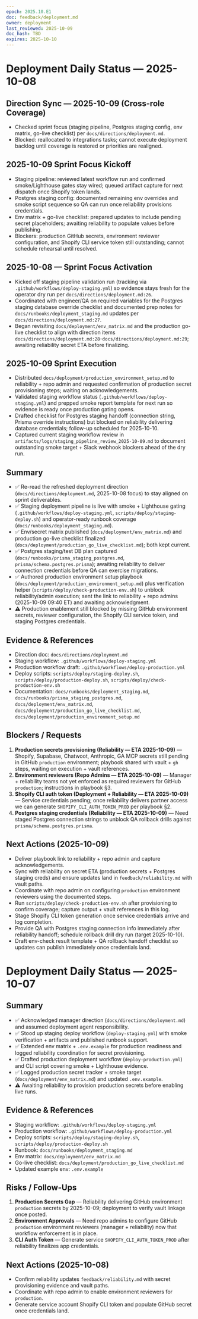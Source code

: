 ```yaml
---
epoch: 2025.10.E1
doc: feedback/deployment.md
owner: deployment
last_reviewed: 2025-10-09
doc_hash: TBD
expires: 2025-10-10
---
```

# Deployment Daily Status — 2025-10-08

## Direction Sync — 2025-10-09 (Cross-role Coverage)
- Checked sprint focus (staging pipeline, Postgres staging config, env matrix, go-live checklist) per `docs/directions/deployment.md`.
- Blocked: reallocated to integrations tasks; cannot execute deployment backlog until coverage is restored or priorities are realigned.

## 2025-10-09 Sprint Focus Kickoff
- Staging pipeline: reviewed latest workflow run and confirmed smoke/Lighthouse gates stay wired; queued artifact capture for next dispatch once Shopify token lands.
- Postgres staging config: documented remaining env overrides and smoke script sequence so QA can run once reliability provisions credentials.
- Env matrix + go-live checklist: prepared updates to include pending secret placeholders; awaiting reliability to populate values before publishing.
- Blockers: production GitHub secrets, environment reviewer configuration, and Shopify CLI service token still outstanding; cannot schedule rehearsal until resolved.

## 2025-10-08 — Sprint Focus Activation
- Kicked off staging pipeline validation run (tracking via `.github/workflows/deploy-staging.yml`) so evidence stays fresh for the operator dry run per `docs/directions/deployment.md:26`.
- Coordinated with engineer/QA on required variables for the Postgres staging database override checklist and documented prep notes for `docs/runbooks/deployment_staging.md` updates per `docs/directions/deployment.md:27`.
- Began revisiting `docs/deployment/env_matrix.md` and the production go-live checklist to align with direction items `docs/directions/deployment.md:28`-`docs/directions/deployment.md:29`; awaiting reliability secret ETA before finalizing.

## 2025-10-09 Sprint Execution
- Distributed `docs/deployment/production_environment_setup.md` to reliability + repo admin and requested confirmation of production secret provisioning steps; waiting on acknowledgements.
- Validated staging workflow status (`.github/workflows/deploy-staging.yml`) and prepped smoke report template for next run so evidence is ready once production gating opens.
- Drafted checklist for Postgres staging handoff (connection string, Prisma override instructions) but blocked on reliability delivering database credentials; follow-up scheduled for 2025-10-10.
- Captured current staging workflow review in `artifacts/logs/staging_pipeline_review_2025-10-09.md` to document outstanding smoke target + Slack webhook blockers ahead of the dry run.

## Summary
- ✅ Re-read the refreshed deployment direction (`docs/directions/deployment.md`, 2025-10-08 focus) to stay aligned on sprint deliverables.
- ✅ Staging deployment pipeline is live with smoke + Lighthouse gating (`.github/workflows/deploy-staging.yml`, `scripts/deploy/staging-deploy.sh`) and operator-ready runbook coverage (`docs/runbooks/deployment_staging.md`).
- ✅ Env/secret matrix published (`docs/deployment/env_matrix.md`) and production go-live checklist finalized (`docs/deployment/production_go_live_checklist.md`); both kept current.
- ✅ Postgres staging/test DB plan captured (`docs/runbooks/prisma_staging_postgres.md`, `prisma/schema.postgres.prisma`); awaiting reliability to deliver connection credentials before QA can exercise migrations.
- ✅ Authored production environment setup playbook (`docs/deployment/production_environment_setup.md`) plus verification helper (`scripts/deploy/check-production-env.sh`) to unblock reliability/admin execution; sent the link to reliability + repo admins (2025-10-09 09:40 ET) and awaiting acknowledgment.
- ⚠️ Production enablement still blocked by missing GitHub environment secrets, reviewer configuration, the Shopify CLI service token, and staging Postgres credentials.

## Evidence & References
- Direction doc: `docs/directions/deployment.md`
- Staging workflow: `.github/workflows/deploy-staging.yml`
- Production workflow draft: `.github/workflows/deploy-production.yml`
- Deploy scripts: `scripts/deploy/staging-deploy.sh`, `scripts/deploy/production-deploy.sh`, `scripts/deploy/check-production-env.sh`
- Documentation: `docs/runbooks/deployment_staging.md`, `docs/runbooks/prisma_staging_postgres.md`, `docs/deployment/env_matrix.md`, `docs/deployment/production_go_live_checklist.md`, `docs/deployment/production_environment_setup.md`

## Blockers / Requests
1. **Production secrets provisioning (Reliability — ETA 2025-10-09)** — Shopify, Supabase, Chatwoot, Anthropic, GA MCP secrets still pending in GitHub `production` environment; playbook shared with vault + `gh` steps, waiting on execution + vault references.
2. **Environment reviewers (Repo Admins — ETA 2025-10-09)** — Manager + reliability teams not yet enforced as required reviewers for GitHub `production`; instructions in playbook §3.
3. **Shopify CLI auth token (Deployment + Reliability — ETA 2025-10-09)** — Service credentials pending; once reliability delivers partner access we can generate `SHOPIFY_CLI_AUTH_TOKEN_PROD` per playbook §2.
4. **Postgres staging credentials (Reliability — ETA 2025-10-09)** — Need staged Postgres connection strings to unblock QA rollback drills against `prisma/schema.postgres.prisma`.

## Next Actions (2025-10-09)
- Deliver playbook link to reliability + repo admin and capture acknowledgements.
- Sync with reliability on secret ETA (production secrets + Postgres staging creds) and ensure updates land in `feedback/reliability.md` with vault paths.
- Coordinate with repo admin on configuring `production` environment reviewers using the documented steps.
- Run `scripts/deploy/check-production-env.sh` after provisioning to confirm coverage; capture output + vault references in this log.
- Stage Shopify CLI token generation once service credentials arrive and log completion.
- Provide QA with Postgres staging connection info immediately after reliability handoff; schedule rollback drill dry run (target 2025-10-10).
- Draft env-check result template + QA rollback handoff checklist so updates can publish immediately once credentials land.

# Deployment Daily Status — 2025-10-07

## Summary
- ✅ Acknowledged manager direction (`docs/directions/deployment.md`) and assumed deployment agent responsibility.
- ✅ Stood up staging deploy workflow (`deploy-staging.yml`) with smoke verification + artifacts and published runbook support.
- ✅ Extended env matrix + `.env.example` for production readiness and logged reliability coordination for secret provisioning.
- ✅ Drafted production deployment workflow (`deploy-production.yml`) and CLI script covering smoke + Lighthouse evidence.
- ✅ Logged production secret tracker + smoke target (`docs/deployment/env_matrix.md`) and updated `.env.example`.
- ⚠️ Awaiting reliability to provision production secrets before enabling live runs.

## Evidence & References
- Staging workflow: `.github/workflows/deploy-staging.yml`
- Production workflow: `.github/workflows/deploy-production.yml`
- Deploy scripts: `scripts/deploy/staging-deploy.sh`, `scripts/deploy/production-deploy.sh`
- Runbook: `docs/runbooks/deployment_staging.md`
- Env matrix: `docs/deployment/env_matrix.md`
- Go-live checklist: `docs/deployment/production_go_live_checklist.md`
- Updated example env: `.env.example`

## Risks / Follow-Ups
1. **Production Secrets Gap** — Reliability delivering GitHub environment `production` secrets by 2025-10-09; deployment to verify vault linkage once posted.
2. **Environment Approvals** — Need repo admins to configure GitHub `production` environment reviewers (manager + reliability) now that workflow enforcement is in place.
3. **CLI Auth Token** — Generate service `SHOPIFY_CLI_AUTH_TOKEN_PROD` after reliability finalizes app credentials.

## Next Actions (2025-10-08)
- Confirm reliability updates `feedback/reliability.md` with secret provisioning evidence and vault paths.
- Coordinate with repo admin to enable environment reviewers for `production`.
- Generate service account Shopify CLI token and populate GitHub secret once credentials land.
